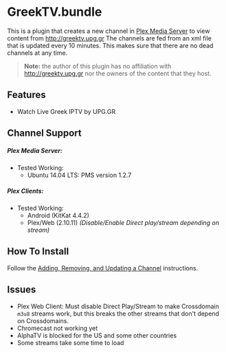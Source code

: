 GreekTV.bundle
==============

This is a plugin that creates a new channel in [Plex Media Server](https://plex.tv) to view content from http://greektv.upg.gr
The channels are fed from an xml file that is updated every 10 minutes. This makes sure that there are no dead channels at any time.

> **Note:** the author of this plugin has no affiliation with http://greektv.upg.gr nor the owners of the content that they host.

## Features

- Watch Live Greek IPTV by UPG.GR

## Channel Support

##### Plex Media Server:
- Tested Working:
  - Ubuntu 14.04 LTS: PMS version 1.2.7

##### Plex Clients:
- Tested Working:
  - Android (KitKat 4.4.2)
  - Plex/Web (2.10.11) _(Disable/Enable Direct play/stream depending on stream)_

## How To Install

Follow the [Adding, Removing, and Updating a Channel](https://support.plex.tv/hc/en-us/articles/201053758-Adding-Removing-and-Updating-a-Channel) instructions.

## Issues

- Plex Web Client: Must disable Direct Play/Stream to make Crossdomain `m3u8` streams work, but this breaks the other streams that don't depend on Crossdomains.
- Chromecast not working yet
- AlphaTV is blocked for the US and some other countries
- Some streams take some time to load
